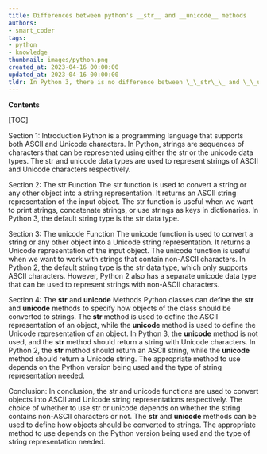 ```yaml
---
title: Differences between python's __str__ and __unicode__ methods
authors:
- smart_coder
tags:
- python
- knowledge
thumbnail: images/python.png
created_at: 2023-04-16 00:00:00
updated_at: 2023-04-16 00:00:00
tldr: In Python 3, there is no difference between \_\_str\_\_ and \_\_unicode\_\_, as both are replaced by \_\_str\_\_.
---
```


**Contents**

[TOC]

Section 1: Introduction
Python is a programming language that supports both ASCII and Unicode characters. In Python, strings are sequences of characters that can be represented using either the str or the unicode data types. The str and unicode data types are used to represent strings of ASCII and Unicode characters respectively.

Section 2: The str Function
The str function is used to convert a string or any other object into a string representation. It returns an ASCII string representation of the input object. The str function is useful when we want to print strings, concatenate strings, or use strings as keys in dictionaries. In Python 3, the default string type is the str data type.

Section 3: The unicode Function
The unicode function is used to convert a string or any other object into a Unicode string representation. It returns a Unicode representation of the input object. The unicode function is useful when we want to work with strings that contain non-ASCII characters. In Python 2, the default string type is the str data type, which only supports ASCII characters. However, Python 2 also has a separate unicode data type that can be used to represent strings with non-ASCII characters.

Section 4: The __str__ and __unicode__ Methods
Python classes can define the __str__ and __unicode__ methods to specify how objects of the class should be converted to strings. The __str__ method is used to define the ASCII representation of an object, while the __unicode__ method is used to define the Unicode representation of an object. In Python 3, the __unicode__ method is not used, and the __str__ method should return a string with Unicode characters. In Python 2, the __str__ method should return an ASCII string, while the __unicode__ method should return a Unicode string. The appropriate method to use depends on the Python version being used and the type of string representation needed. 

Conclusion:
In conclusion, the str and unicode functions are used to convert objects into ASCII and Unicode string representations respectively. The choice of whether to use str or unicode depends on whether the string contains non-ASCII characters or not. The __str__ and __unicode__ methods can be used to define how objects should be converted to strings. The appropriate method to use depends on the Python version being used and the type of string representation needed.
